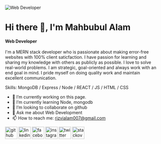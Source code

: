 ![Web Developer](https://i.postimg.cc/7LgW6F93/from-the-fitzgeralds-3.png)


# Hi there 👋, I'm Mahbubul Alam
#### Web Developer


I'm a MERN stack developer who is passionate about making error-free websites with 100% client saticfaction. I have passion for learning and sharing my knowledge with others as publicly as possible. I love to solve real-world problems. I am strategic, goal-oriented and always work with an end goal in mind. I pride myself on doing quality work and maintain excellent communication. 

Skills: MongoDB /  Express / Node / REACT / JS / HTML / CSS

- 🔭 I’m currently working on this page. 
- 🌱 I’m currently learning Node, mongodb 
- 👯 I’m looking to collaborate on github 
- 💬 Ask me about Web Development 
- 📫 How to reach me: rizvialam007@gmail.com 


[<img src='https://cdn.jsdelivr.net/npm/simple-icons@3.0.1/icons/github.svg' alt='github' height='40'>](https://github.com/https://github.com/Rizvimahbub)  [<img src='https://cdn.jsdelivr.net/npm/simple-icons@3.0.1/icons/linkedin.svg' alt='linkedin' height='40'>](https://www.linkedin.com/in/https://www.linkedin.com/in/mahbubul-alam-717350241//)  [<img src='https://cdn.jsdelivr.net/npm/simple-icons@3.0.1/icons/facebook.svg' alt='facebook' height='40'>](https://www.facebook.com/https://www.facebook.com/mahbubulalam.rizvi/)  [<img src='https://cdn.jsdelivr.net/npm/simple-icons@3.0.1/icons/instagram.svg' alt='instagram' height='40'>](https://www.instagram.com/@mahbubulrizvi/)  [<img src='https://cdn.jsdelivr.net/npm/simple-icons@3.0.1/icons/twitter.svg' alt='twitter' height='40'>](https://twitter.com/https://twitter.com/Mahbubu68600795)  [<img src='https://cdn.jsdelivr.net/npm/simple-icons@3.0.1/icons/stackoverflow.svg' alt='stackoverflow' height='40'>](https://stackoverflow.com/users/https://stackoverflow.com/users/19068769/rizvi-alam)  

